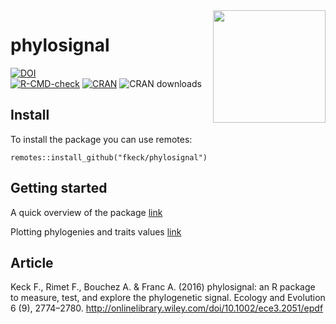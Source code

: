 <img src="man/figures/phylosignal.png" width="180" align="right" />

# phylosignal

<!-- badges: start -->
[![DOI](https://zenodo.org/badge/17973/fkeck/phylosignal.svg)](https://zenodo.org/badge/latestdoi/17973/fkeck/phylosignal)
<br/>
[![R-CMD-check](https://github.com/fkeck/phylosignal/actions/workflows/R-CMD-check.yaml/badge.svg)](https://github.com/fkeck/phylosignal/actions/workflows/R-CMD-check.yaml)
[![CRAN](https://www.r-pkg.org/badges/version/phylosignal)](https://cran.r-project.org/package=phylosignal)
![CRAN downloads](https://cranlogs.r-pkg.org/badges/grand-total/phylosignal)
<!-- badges: end -->
  
## Install

To install the package you can use remotes:

    remotes::install_github("fkeck/phylosignal")

## Getting started
A quick overview of the package [link](http://www.francoiskeck.fr/phylosignal/demo_general.html)

Plotting phylogenies and traits values [link](http://www.francoiskeck.fr/phylosignal/demo_plots.html)


## Article
Keck F., Rimet F., Bouchez A. & Franc A. (2016) phylosignal: an R package to measure, test, and explore the phylogenetic signal. Ecology and Evolution 6 (9), 2774–2780. http://onlinelibrary.wiley.com/doi/10.1002/ece3.2051/epdf
